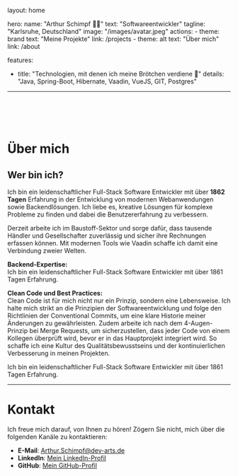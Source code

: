 layout: home

hero:
  name: "Arthur Schimpf 🤞🏻"
  text: "Softwareentwickler"
  tagline: "Karlsruhe, Deutschland"
  image: "/images/avatar.jpeg"
  actions:
    - theme: brand
      text: "Meine Projekte"
      link: /projects
    - theme: alt
      text: "Über mich"
      link: /about

features:
  - title: "Technologien, mit denen ich meine Brötchen verdiene 🍞"
    details: "Java, Spring-Boot, Hibernate, Vaadin, VueJS, GIT, Postgres"

---

# <br>
# Über mich
## Wer bin ich?
Ich bin ein leidenschaftlicher Full-Stack Software Entwickler mit über **1862 Tagen** Erfahrung in der Entwicklung von modernen Webanwendungen sowie Backendlösungen. Ich liebe es, kreative Lösungen für komplexe Probleme zu finden und dabei die Benutzererfahrung zu verbessern.

Derzeit arbeite ich im Baustoff-Sektor und sorge dafür, dass tausende Händler und Gesellschafter zuverlässig und sicher ihre Rechnungen erfassen können. Mit modernen Tools wie Vaadin schaffe ich damit eine Verbindung zweier Welten.

**Backend-Expertise:**  
Ich bin ein leidenschaftlicher Full-Stack Software Entwickler mit über 1861 Tagen Erfahrung.

**Clean Code und Best Practices:**  
Clean Code ist für mich nicht nur ein Prinzip, sondern eine Lebensweise. Ich halte mich strikt an die Prinzipien der Softwareentwicklung und folge den Richtlinien der Conventional Commits, um eine klare Historie meiner Änderungen zu gewährleisten. Zudem arbeite ich nach dem 4-Augen-Prinzip bei Merge Requests, um sicherzustellen, dass jeder Code von einem Kollegen überprüft wird, bevor er in das Hauptprojekt integriert wird. So schaffe ich eine Kultur des Qualitätsbewusstseins und der kontinuierlichen Verbesserung in meinen Projekten.

Ich bin ein leidenschaftlicher Full-Stack Software Entwickler mit über 1861 Tagen Erfahrung.

---

# Kontakt
Ich freue mich darauf, von Ihnen zu hören! Zögern Sie nicht, mich über die folgenden Kanäle zu kontaktieren:

- **E-Mail**: [Arthur.Schimpf@dev-arts.de](mailto:Arthur.schimpf@gmx.de)
- **LinkedIn**: [Mein LinkedIn-Profil](https://www.linkedin.com/in/dein-profil)
- **GitHub**: [Mein GitHub-Profil](https://github.com/dein-nutzername)
